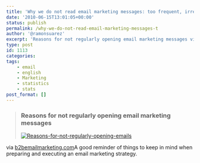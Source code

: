 ```yaml
---
title: 'Why we do not read email marketing messages: too frequent, irrelevant, spammy'
date: '2010-06-15T13:01:05+00:00'
status: publish
permalink: /why-we-do-not-read-email-marketing-messages-t
author: '@ramonsuarez'
excerpt: 'Reasons for not regularly opening email marketing messages via b2bemailmarketing.com A good reminder of things to keep in mind when preparing and executing an email marketing strategy.'
type: post
id: 1113
categories:
tags:
    - email
    - english
    - Marketing
    - statistics
    - stats
post_format: []
---
```

> ### Reasons for not regularly opening email marketing messages
> 
> [![Reasons-for-not-regularly-opening-emails](http://emailmarketing.typepad.com/.a/6a00d83452a5d869e20133f0aeb3f1970b-800wi "Reasons-for-not-regularly-opening-emails")](http://emailmarketing.typepad.com/.a/6a00d83452a5d869e20133f0aeb3f1970b-pi)
> 
> 

via [b2bemailmarketing.com](http://www.b2bemailmarketing.com/2010/06/reasons-for-not-regularly-opening-email-marketing-messages.html)A good reminder of things to keep in mind when preparing and executing an email marketing strategy.


